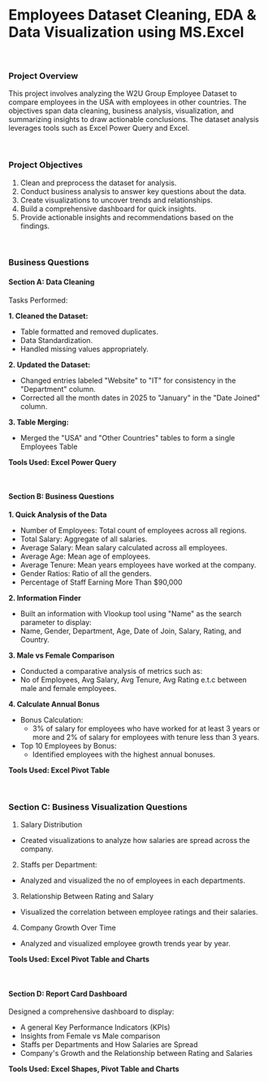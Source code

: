# Employees Dataset Cleaning, EDA & Data Visualization using MS.Excel

<br>

### Project Overview

This project involves analyzing the W2U Group Employee Dataset to compare employees in the USA with employees in other countries. The objectives span data cleaning, business analysis, visualization, and summarizing insights to draw actionable conclusions. The dataset analysis leverages tools such as Excel Power Query and Excel.

<br>

###  Project Objectives

1. Clean and preprocess the dataset for analysis.
2. Conduct business analysis to answer key questions about the data.
3. Create visualizations to uncover trends and relationships.
4. Build a comprehensive dashboard for quick insights.
5. Provide actionable insights and recommendations based on the findings.

<br>

### Business Questions
#### Section A: Data Cleaning
Tasks Performed:

**1. Cleaned the Dataset:**
- Table formatted and removed duplicates.
- Data Standardization.
- Handled missing values appropriately.

**2. Updated the Dataset:**
- Changed entries labeled "Website" to "IT" for consistency in the "Department" column.
- Corrected all the month dates in 2025 to "January" in the "Date Joined" column.

**3. Table Merging:**
- Merged the "USA" and "Other Countries" tables to form a single Employees Table

**Tools Used: Excel Power Query**

<br>

#### Section B: Business Questions

**1. Quick Analysis of the Data**
- Number of Employees: Total count of employees across all regions.
- Total Salary: Aggregate of all salaries.
- Average Salary: Mean salary calculated across all employees.
- Average Age: Mean age of employees.
- Average Tenure: Mean years employees have worked at the company.
- Gender Ratios: Ratio of all the genders.
- Percentage of Staff Earning More Than $90,000

**2. Information Finder**
- Built an information with Vlookup tool using "Name" as the search parameter to display:
- Name, Gender, Department, Age, Date of Join, Salary, Rating, and Country.

**3. Male vs Female Comparison**
- Conducted a comparative analysis of metrics such as:
- No of Employees, Avg Salary, Avg Tenure, Avg Rating e.t.c between male and female employees.

**4. Calculate Annual Bonus**
- Bonus Calculation:
  - 3% of salary for employees who have worked for at least 3 years or more and 2% of salary for employees with tenure less than 3 years.
- Top 10 Employees by Bonus:
  - Identified employees with the highest annual bonuses.

**Tools Used: Excel Pivot Table**

<br>

### Section C: Business Visualization Questions

1. Salary Distribution
- Created visualizations to analyze how salaries are spread across the company.

2. Staffs per Department:
- Analyzed and visualized the no of employees in each departments.

3. Relationship Between Rating and Salary
- Visualized the correlation between employee ratings and their salaries.

4. Company Growth Over Time
- Analyzed and visualized employee growth trends year by year.

**Tools Used: Excel Pivot Table and Charts**

<br>

#### Section D: Report Card Dashboard

Designed a comprehensive dashboard to display:

- A general Key Performance Indicators (KPIs)
- Insights from Female vs Male comparison
- Staffs per Departments and How Salaries are Spread
- Company's Growth and the Relationship between Rating and Salaries

**Tools Used: Excel Shapes, Pivot Table and Charts**

